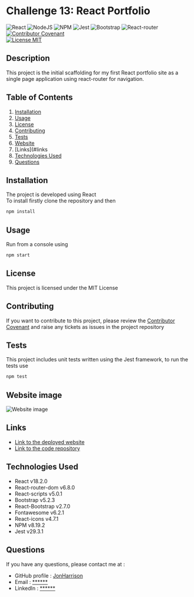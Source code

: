 # Challenge 13: React Portfolio

![React](https://img.shields.io/badge/React-20232A?style=for-the-badge&logo=react&logoColor=61DAFB)
![NodeJS](https://img.shields.io/badge/node.js-6DA55F?style=for-the-badge&logo=node.js&logoColor=white)
![NPM](https://img.shields.io/badge/NPM-%23000000.svg?style=for-the-badge&logo=npm&logoColor=white)
![Jest](https://img.shields.io/badge/-jest-%23C21325?style=for-the-badge&logo=jest&logoColor=white)
![Bootstrap](https://img.shields.io/badge/Bootstrap-563D7C?style=for-the-badge&logo=bootstrap&logoColor=white)
![React-router](https://img.shields.io/badge/React_Router-CA4245?style=for-the-badge&logo=react-router&logoColor=white)
<br />
[![Contributor Covenant](https://img.shields.io/badge/Contributor%20Covenant-2.1-4baaaa.svg)](code_of_conduct.md)
<br />
[![License MIT](https://img.shields.io/badge/License-MIT-yellow.svg)](https://opensource.org/licenses/MIT)
  
## Description

This project is the initial scaffolding for my first React portfolio site as a single page application using react-router for navigation. 

## Table of Contents
1. [Installation](#installation)
2. [Usage](#usage)
3. [License](#license)
4. [Contributing](#contributing)
5. [Tests](#tests)
6. [Website](#website)
7. [Links](#links
8. [Technologies Used](#technologies-used)
9. [Questions](#questions)

## Installation
The project is developed using React
<br />
To install firstly clone the repository and then
```bash
npm install
```

## Usage
Run from a console using
```bash
npm start
```

## License
This project is licensed under the MIT License

## Contributing
If you want to contribute to this project, please review the [Contributor Covenant](code_of_conduct.md) and raise any tickets as issues in the project repository

## Tests

This project includes unit tests written using the Jest framework, to run the tests use
```bash
npm test
```

## Website image

![Website image](https://user-images.githubusercontent.com/1043077/218472368-cd1deace-3589-4245-948b-c2d752d50102.png)

## Links

* [Link to the deployed website](https://github.com/JonHarrison/react-portfolio/deployments/activity_log?environment=github-pages)
* [Link to the code repository](https://github.com/JonHarrison/react-portfolio)

## Technologies Used

- React v18.2.0
- React-router-dom v6.8.0
- React-scripts v5.0.1
- Bootstrap v5.2.3
- React-Bootstrap v2.7.0
- Fontawesome v6.2.1
- React-icons v4.7.1
- NPM v8.19.2
- Jest v29.3.1

 
## Questions

If you have any questions, please contact me at :

* GitHub profile : [JonHarrison](https://github.com/JonHarrison)
* Email : [******](mailto:*****)
* LinkedIn : [******]()
